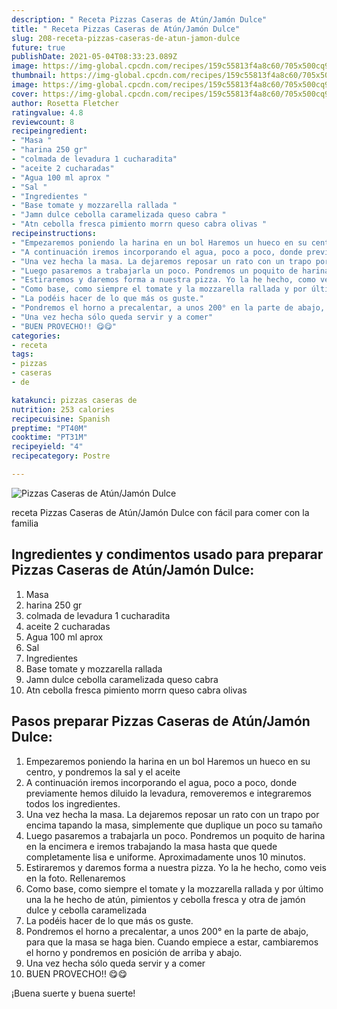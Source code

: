 ```yaml
---
description: " Receta Pizzas Caseras de Atún/Jamón Dulce"
title: " Receta Pizzas Caseras de Atún/Jamón Dulce"
slug: 208-receta-pizzas-caseras-de-atun-jamon-dulce
future: true
publishDate: 2021-05-04T08:33:23.089Z
image: https://img-global.cpcdn.com/recipes/159c55813f4a8c60/705x500cq90/pizzas-caseras-de-atunjamon-dulce-foto-principal.jpg
thumbnail: https://img-global.cpcdn.com/recipes/159c55813f4a8c60/705x500cq90/pizzas-caseras-de-atunjamon-dulce-foto-principal.jpg
image: https://img-global.cpcdn.com/recipes/159c55813f4a8c60/705x500cq90/pizzas-caseras-de-atunjamon-dulce-foto-principal.jpg
cover: https://img-global.cpcdn.com/recipes/159c55813f4a8c60/705x500cq90/pizzas-caseras-de-atunjamon-dulce-foto-principal.jpg
author: Rosetta Fletcher
ratingvalue: 4.8
reviewcount: 8
recipeingredient:
- "Masa "
- "harina 250 gr"
- "colmada de levadura 1 cucharadita"
- "aceite 2 cucharadas"
- "Agua 100 ml aprox "
- "Sal "
- "Ingredientes "
- "Base tomate y mozzarella rallada "
- "Jamn dulce cebolla caramelizada queso cabra "
- "Atn cebolla fresca pimiento morrn queso cabra olivas "
recipeinstructions:
- "Empezaremos poniendo la harina en un bol Haremos un hueco en su centro, y pondremos la sal y el aceite"
- "A continuación iremos incorporando el agua, poco a poco, donde previamente hemos diluido la levadura, removeremos e integraremos todos los ingredientes."
- "Una vez hecha la masa. La dejaremos reposar un rato con un trapo por encima tapando la masa, simplemente que duplique un poco su tamaño"
- "Luego pasaremos a trabajarla un poco. Pondremos un poquito de harina en la encimera e iremos trabajando la masa hasta que quede completamente lisa e uniforme. Aproximadamente unos 10 minutos."
- "Estiraremos y daremos forma a nuestra pizza. Yo la he hecho, como veis en la foto. Rellenaremos"
- "Como base, como siempre el tomate y la mozzarella rallada y por último una la he hecho de atún, pimientos y cebolla fresca y otra de jamón dulce y cebolla caramelizada"
- "La podéis hacer de lo que más os guste."
- "Pondremos el horno a precalentar, a unos 200° en la parte de abajo, para que la masa se haga bien. Cuando empiece a estar, cambiaremos el horno y pondremos en posición de arriba y abajo."
- "Una vez hecha sólo queda servir y a comer"
- "BUEN PROVECHO!! 😋😋"
categories:
- receta
tags:
- pizzas
- caseras
- de

katakunci: pizzas caseras de 
nutrition: 253 calories
recipecuisine: Spanish
preptime: "PT40M"
cooktime: "PT31M"
recipeyield: "4"
recipecategory: Postre

---
```



![Pizzas Caseras de Atún/Jamón Dulce](https://img-global.cpcdn.com/recipes/159c55813f4a8c60/705x500cq90/pizzas-caseras-de-atunjamon-dulce-foto-principal.jpg)

receta Pizzas Caseras de Atún/Jamón Dulce con fácil para comer con la familia

<!--inarticleads1-->

## Ingredientes y condimentos usado para preparar Pizzas Caseras de Atún/Jamón Dulce:

1. Masa 
1. harina 250 gr
1. colmada de levadura 1 cucharadita
1. aceite 2 cucharadas
1. Agua 100 ml aprox 
1. Sal 
1. Ingredientes 
1. Base tomate y mozzarella rallada 
1. Jamn dulce cebolla caramelizada queso cabra 
1. Atn cebolla fresca pimiento morrn queso cabra olivas 



<!--inarticleads2-->

## Pasos preparar Pizzas Caseras de Atún/Jamón Dulce:

1. Empezaremos poniendo la harina en un bol Haremos un hueco en su centro, y pondremos la sal y el aceite
1. A continuación iremos incorporando el agua, poco a poco, donde previamente hemos diluido la levadura, removeremos e integraremos todos los ingredientes.
1. Una vez hecha la masa. La dejaremos reposar un rato con un trapo por encima tapando la masa, simplemente que duplique un poco su tamaño
1. Luego pasaremos a trabajarla un poco. Pondremos un poquito de harina en la encimera e iremos trabajando la masa hasta que quede completamente lisa e uniforme. Aproximadamente unos 10 minutos.
1. Estiraremos y daremos forma a nuestra pizza. Yo la he hecho, como veis en la foto. Rellenaremos
1. Como base, como siempre el tomate y la mozzarella rallada y por último una la he hecho de atún, pimientos y cebolla fresca y otra de jamón dulce y cebolla caramelizada
1. La podéis hacer de lo que más os guste.
1. Pondremos el horno a precalentar, a unos 200° en la parte de abajo, para que la masa se haga bien. Cuando empiece a estar, cambiaremos el horno y pondremos en posición de arriba y abajo.
1. Una vez hecha sólo queda servir y a comer
1. BUEN PROVECHO!! 😋😋



¡Buena suerte y buena suerte!

